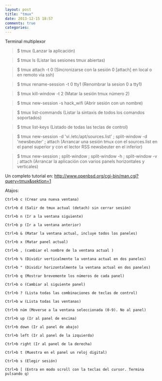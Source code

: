 ```yaml
---
layout: post
title: "tmux"
date: 2013-12-15 18:57
comments: true
categories: 
---
```

Terminal multiplexor 

>$ tmux (Lanzar la aplicación)

>$ tmux ls (Listar las sesiones tmux abiertas)

>$ tmux attach -t 0 (Sincronizarse con la sesión 0 [attach] en local o en remoto via ssh)

>$ tmux rename-session -t 0 tty1 (Renombrar la sesion 0 a tty1)

>$ tmux kill-window -t 2 (Matar la sesión tmux número 2)

>$ tmux new-session -s hack_wifi (Abrir sesión con un nombre)

>$ tmux list-commands (Listar la sintaxis de todos los comandos soportados)

>$ tmux list-keys (Listado de todas las teclas de control)

>$ tmux new-session -d 'vi /etc/apt/sources.list' \; split-window -d 'newsbeuter' \; attach (Arrancar una sesión tmux con el sources.list en el panel superior y con el lector RSS newsbeuter en el inferior)

>$ tmux new-session \; split-window \; split-window -h \; split-window -v \; attach (Arrancar la aplicación con varios panels horizontales y verticales)

Un completo tutorial en: <http://www.openbsd.org/cgi-bin/man.cgi?query=tmux&sektion=1>

Atajos: 

	Ctrl+b c (Crear una nueva ventana)

	Ctrl+b d (Salir de tmux actual (detach) sin cerrar sesión)

	Ctrl+b n (Ir a la ventana siguiente)

	Ctrl+b p (Ir a la ventana anterior)

	Ctrl+b & (Matar la ventana actual, incluye todos los paneles)

	Ctrl+b x (Matar panel actual)

	Ctrl+b , (cambiar el nombre de la ventana actual )

	Ctrl+b % (Dividir verticalmente la ventana actual en dos paneles)

	Ctrl+b " (Dividir horizontalmente la ventana actual en dos paneles)

	Ctrl+b q (Mostrar brevemente los números de cada panel)

	Ctrl+b o (Cambiar al siguiente panel)

	Ctrl+b ? (Lista todas las combinaciones de teclas de control)

	Ctrl+b w (Lista todas las ventanas)

	Ctrl+b núm (Moverse a la ventana seleccionada (0-9). No al panel)

	Ctrl+b up (Ir al panel de encima)

	Ctrl+b down (Ir al panel de abajo)

	Ctrl+b left (Ir al panel de la izquierda)

	Ctrl+b right (Ir al panel de la derecha)

	Ctrl+b t (Muestra en el panel un reloj digital)

	Ctrl+b s (Elegir sesión)

	Ctrl+b [ (Entra en modo scroll con la teclas del cursor. Termina pulsando q)

